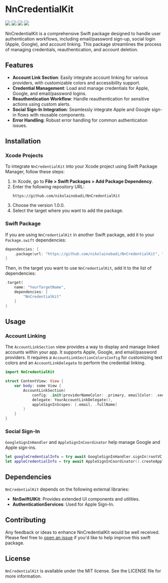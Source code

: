 
# NnCredentialKit
![](https://badgen.net/badge/Swift/5.9/orange)
![](https://badgen.net/badge/platform/iOS?list=|&color=grey)
![](https://badgen.net/badge/distro/SPM%20only?color=red)
![](https://badgen.net/badge/license/MIT/blue)

NnCredentialKit is a comprehensive Swift package designed to handle user authentication workflows, including email/password sign-up, social login (Apple, Google), and account linking. This package streamlines the process of managing credentials, reauthentication, and account deletion.

## Features
- **Account Link Section**: Easily integrate account linking for various providers, with customizable colors and accessibility support.
- **Credential Management**: Load and manage credentials for Apple, Google, and email/password logins.
- **Reauthentication Workflow**: Handle reauthentication for sensitive actions using custom alerts.
- **Social Sign-In Integration**: Seamlessly integrate Apple and Google sign-in flows with reusable components.
- **Error Handling**: Robust error handling for common authentication issues.

## Installation

### Xcode Projects
To integrate `NnCredentialKit` into your Xcode project using Swift Package Manager, follow these steps:

1. In Xcode, go to **File > Swift Packages > Add Package Dependency**.
2. Enter the following repository URL:
   ```
   https://github.com/nikolainobadi/NnCredentialKit
   ```
3. Choose the version 1.0.0.
4. Select the target where you want to add the package.

### Swift Package
If you are using `NnCredentialKit` in another Swift package, add it to your `Package.swift` dependencies:

```swift
dependencies: [
    .package(url: "https://github.com/nikolainobadi/NnCredentialKit", from: "2.0.1")
]
```

Then, in the target you want to use `NnCredentialKit`, add it to the list of dependencies:

```swift
.target(
    name: "YourTargetName",
    dependencies: [
        "NnCredentialKit"
    ]
)
```

## Usage

### Account Linking
The `AccountLinkSection` view provides a way to display and manage linked accounts within your app. It supports Apple, Google, and email/password providers. It requires a `AccountLinkSectionColorsConfig` for customizing text colors and an `AccountLinkDelegate` to perform the credential linking.

```swift
import NnCredentialKit

struct ContentView: View {
    var body: some View {
        AccountLinkSection(
            config: .init(providerNameColor: .primary, emailColor: .secondary, linkButtonColor: .blue),
            delegate: YourAccountLinkDelegate(),
            appleSignInScopes: [.email, .fullName]
        )
    }
}
```

### Social Sign-In
`GoogleSignInHandler` and `AppleSignInCoordinator` help manage Google and Apple sign-ins.

```swift
let googleCredentialInfo = try await GoogleSignInHandler.signIn(rootVC: viewController)
let appleCredentialInfo = try await AppleSignInCoordinator().createAppleTokenInfo()
```

## Dependencies
`NnCredentialKit` depends on the following external libraries:

- **NnSwiftUIKit**: Provides extended UI components and utilities.
- **AuthenticationServices**: Used for Apple Sign-In.

## Contributing
Any feedback or ideas to enhance NnCredentialKit would be well received. Please feel free to [open an issue](https://github.com/nikolainobadi/NnCredentialKit/issues/new) if you'd like to help improve this swift package.

## License
`NnCredentialKit` is available under the MIT license. See the LICENSE file for more information.
